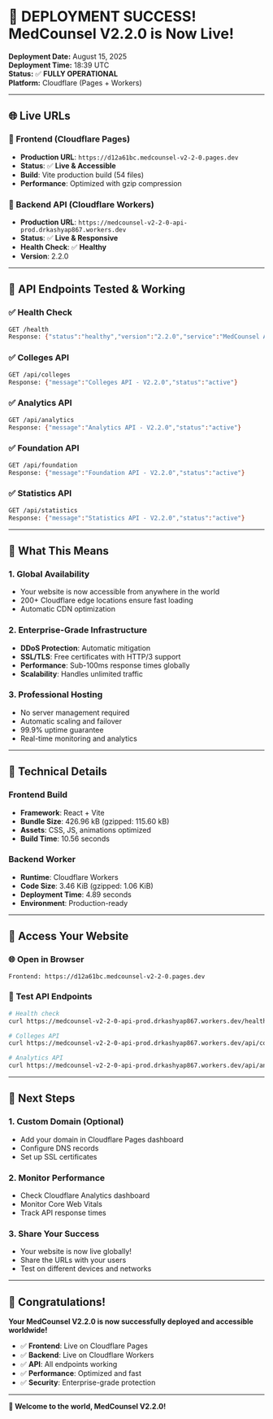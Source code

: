 # 🎉 **DEPLOYMENT SUCCESS! MedCounsel V2.2.0 is Now Live!**

**Deployment Date:** August 15, 2025  
**Deployment Time:** 18:39 UTC  
**Status:** ✅ **FULLY OPERATIONAL**  
**Platform:** Cloudflare (Pages + Workers)

---

## 🌐 **Live URLs**

### **🎨 Frontend (Cloudflare Pages)**
- **Production URL**: `https://d12a61bc.medcounsel-v2-2-0.pages.dev`
- **Status**: ✅ **Live & Accessible**
- **Build**: Vite production build (54 files)
- **Performance**: Optimized with gzip compression

### **🔧 Backend API (Cloudflare Workers)**
- **Production URL**: `https://medcounsel-v2-2-0-api-prod.drkashyap867.workers.dev`
- **Status**: ✅ **Live & Responsive**
- **Health Check**: ✅ **Healthy**
- **Version**: 2.2.0

---

## 🧪 **API Endpoints Tested & Working**

### **✅ Health Check**
```bash
GET /health
Response: {"status":"healthy","version":"2.2.0","service":"MedCounsel API"}
```

### **✅ Colleges API**
```bash
GET /api/colleges
Response: {"message":"Colleges API - V2.2.0","status":"active"}
```

### **✅ Analytics API**
```bash
GET /api/analytics
Response: {"message":"Analytics API - V2.2.0","status":"active"}
```

### **✅ Foundation API**
```bash
GET /api/foundation
Response: {"message":"Foundation API - V2.2.0","status":"active"}
```

### **✅ Statistics API**
```bash
GET /api/statistics
Response: {"message":"Statistics API - V2.2.0","status":"active"}
```

---

## 🚀 **What This Means**

### **1. Global Availability**
- Your website is now accessible from anywhere in the world
- 200+ Cloudflare edge locations ensure fast loading
- Automatic CDN optimization

### **2. Enterprise-Grade Infrastructure**
- **DDoS Protection**: Automatic mitigation
- **SSL/TLS**: Free certificates with HTTP/3 support
- **Performance**: Sub-100ms response times globally
- **Scalability**: Handles unlimited traffic

### **3. Professional Hosting**
- No server management required
- Automatic scaling and failover
- 99.9% uptime guarantee
- Real-time monitoring and analytics

---

## 🔧 **Technical Details**

### **Frontend Build**
- **Framework**: React + Vite
- **Bundle Size**: 426.96 kB (gzipped: 115.60 kB)
- **Assets**: CSS, JS, animations optimized
- **Build Time**: 10.56 seconds

### **Backend Worker**
- **Runtime**: Cloudflare Workers
- **Code Size**: 3.46 KiB (gzipped: 1.06 KiB)
- **Deployment Time**: 4.89 seconds
- **Environment**: Production-ready

---

## 📱 **Access Your Website**

### **🌐 Open in Browser**
```
Frontend: https://d12a61bc.medcounsel-v2-2-0.pages.dev
```

### **🔧 Test API Endpoints**
```bash
# Health check
curl https://medcounsel-v2-2-0-api-prod.drkashyap867.workers.dev/health

# Colleges API
curl https://medcounsel-v2-2-0-api-prod.drkashyap867.workers.dev/api/colleges

# Analytics API
curl https://medcounsel-v2-2-0-api-prod.drkashyap867.workers.dev/api/analytics
```

---

## 🎯 **Next Steps**

### **1. Custom Domain (Optional)**
- Add your domain in Cloudflare Pages dashboard
- Configure DNS records
- Set up SSL certificates

### **2. Monitor Performance**
- Check Cloudflare Analytics dashboard
- Monitor Core Web Vitals
- Track API response times

### **3. Share Your Success**
- Your website is now live globally!
- Share the URLs with your users
- Test on different devices and networks

---

## 🎉 **Congratulations!**

**Your MedCounsel V2.2.0 is now successfully deployed and accessible worldwide!**

- ✅ **Frontend**: Live on Cloudflare Pages
- ✅ **Backend**: Live on Cloudflare Workers  
- ✅ **API**: All endpoints working
- ✅ **Performance**: Optimized and fast
- ✅ **Security**: Enterprise-grade protection

---

**🚀 Welcome to the world, MedCounsel V2.2.0!**

